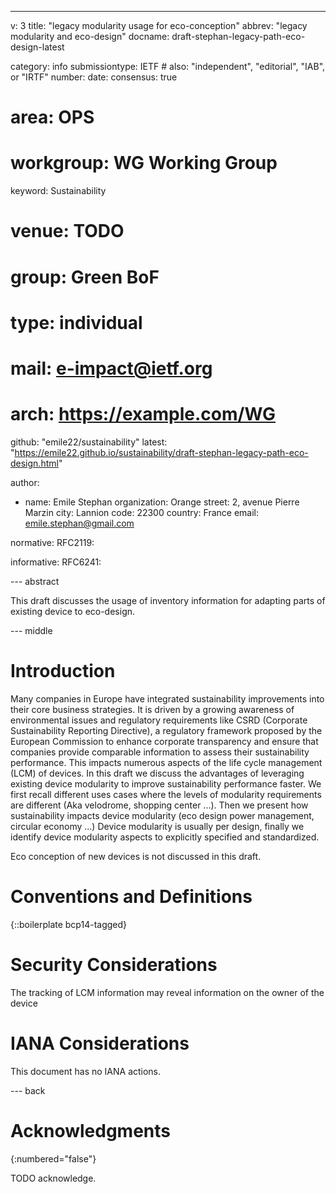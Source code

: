 ---
v: 3
title: "legacy modularity usage for eco-conception"
abbrev: "legacy modularity and eco-design"
docname: draft-stephan-legacy-path-eco-design-latest

category: info
submissiontype: IETF  # also: "independent", "editorial", "IAB", or "IRTF"
number:
date:
consensus: true
# area: OPS
# workgroup: WG Working Group
keyword: Sustainability

#  venue: TODO
#  group: Green BoF
#  type: individual
#  mail: e-impact@ietf.org
#  arch: https://example.com/WG
  github: "emile22/sustainability"
  latest: "https://emile22.github.io/sustainability/draft-stephan-legacy-path-eco-design.html"

author:
 - name: Emile Stephan
   organization: Orange
   street: 2, avenue Pierre Marzin
   city: Lannion
   code: 22300
   country: France
   email: emile.stephan@gmail.com

normative:
  RFC2119:

informative:
  RFC6241:

--- abstract

This draft discusses the usage of inventory information for adapting parts of existing device to eco-design.

--- middle

# Introduction

Many companies in Europe have integrated sustainability improvements into their core business strategies. It is driven by a growing awareness of environmental issues and regulatory requirements like CSRD (Corporate Sustainability Reporting Directive), a regulatory framework proposed by the European Commission to enhance corporate transparency and ensure that companies provide comparable information to assess their sustainability performance.
This impacts numerous aspects of the life cycle management (LCM) of devices. In this draft we discuss the advantages of leveraging existing device modularity to improve sustainability performance faster.
We first recall different uses cases where the levels of modularity requirements are different (Aka velodrome, shopping center ...). Then we present how sustainability impacts device modularity (eco design power management, circular economy ...) Device modularity is usually per design, finally we identify device modularity aspects to explicitly specified and standardized.

Eco conception of new devices is not discussed in this draft.

# Conventions and Definitions

{::boilerplate bcp14-tagged}


# Security Considerations

The tracking of LCM information may reveal information on the owner of the device


# IANA Considerations

This document has no IANA actions.


--- back

# Acknowledgments
{:numbered="false"}

TODO acknowledge.
